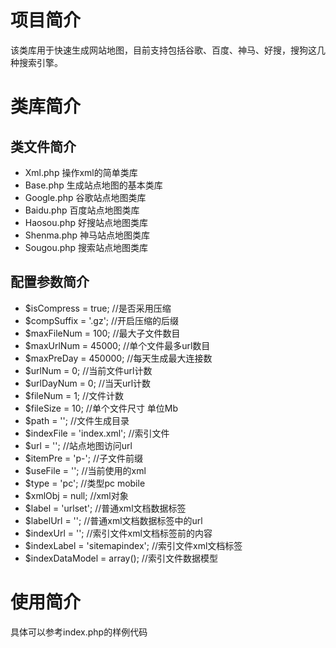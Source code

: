 # 项目简介
该类库用于快速生成网站地图，目前支持包括谷歌、百度、神马、好搜，搜狗这几种搜索引擎。

# 类库简介

## 类文件简介
* Xml.php  操作xml的简单类库
* Base.php 生成站点地图的基本类库
* Google.php 谷歌站点地图类库
* Baidu.php 百度站点地图类库
* Haosou.php 好搜站点地图类库
* Shenma.php 神马站点地图类库
* Sougou.php 搜索站点地图类库

## 配置参数简介
* $isCompress = true;           //是否采用压缩
* $compSuffix = '.gz';          //开启压缩的后缀
* $maxFileNum = 100;            //最大子文件数目
* $maxUrlNum = 45000;           //单个文件最多url数目
* $maxPreDay = 450000;          //每天生成最大连接数
* $urlNum = 0;                  //当前文件url计数
* $urlDayNum = 0;               //当天url计数
* $fileNum = 1;                 //文件计数
* $fileSize = 10;               //单个文件尺寸  单位Mb
* $path = '';                   //文件生成目录
* $indexFile = 'index.xml';     //索引文件
* $url = '';                    //站点地图访问url
* $itemPre = 'p-';              //子文件前缀
* $useFile = '';                //当前使用的xml
* $type = 'pc';                 //类型pc mobile
* $xmlObj = null;               //xml对象
* $label = 'urlset';            //普通xml文档数据标签
* $labelUrl = '';               //普通xml文档数据标签中的url
* $indexUrl = '';               //索引文件xml文档标签前的内容
* $indexLabel = 'sitemapindex'; //索引文件xml文档标签
* $indexDataModel = array();    //索引文件数据模型

# 使用简介
具体可以参考index.php的样例代码
